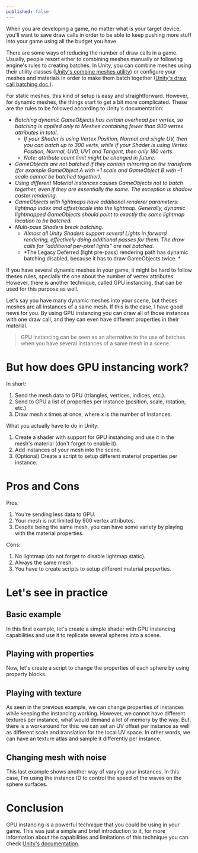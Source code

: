 ```yaml
---
published: false
---
```

When you are developing a game, no matter what is your target device, you'll want to save draw calls in order to be able to keep pushing more stuff into your game using all the budget you have. 

There are some ways of reducing the number of draw calls in a game. Usually, people resort either to combining meshes manually or following engine's rules to creating batches. In Unity, you can combine meshes using their utility classes ([Unity's combine meshes utility](https://docs.unity3d.com/ScriptReference/Mesh.CombineMeshes.html)) or configure your meshes and materials in order to make them batch together ([Unity's draw call batching doc.](https://docs.unity3d.com/Manual/DrawCallBatching.html)). 

For static meshes, this kind of setup is easy and straightforward. However, for dynamic meshes, the things start to get a bit more complicated. These are the rules to be followed according to Unity's documentation:

- *Batching dynamic GameObjects has certain overhead per vertex, so batching is applied only to Meshes containing fewer than 900 vertex attributes in total.*
  - *If your Shader is using Vertex Position, Normal and single UV, then you can batch up to 300 verts, while if your Shader is using Vertex Position, Normal, UV0, UV1 and Tangent, then only 180 verts.*
  - *Note: attribute count limit might be changed in future.*
- *GameObjects are not batched if they contain mirroring on the transform (for example GameObject A with +1 scale and GameObject B with –1 scale cannot be batched together).*
- *Using different Material instances causes GameObjects not to batch together, even if they are essentially the same. The exception is shadow caster rendering.*
- *GameObjects with lightmaps have additional renderer parameters: lightmap index and offset/scale into the lightmap. Generally, dynamic lightmapped GameObjects should point to exactly the same lightmap location to be batched.*
- *Multi-pass Shaders break batching.*
  - *Almost all Unity Shaders support several Lights in forward rendering, effectively doing additional passes for them. The draw calls for “additional per-pixel lights” are not batched.*
  - *The Legacy Deferred (light pre-pass) rendering path has dynamic batching disabled, because it has to draw GameObjects twice. *

If you have several dynamic meshes in your game, it might be hard to follow theses rules, specially the one about the number of vertex attributes. However, there is another technique, called GPU instancing, that can be used for this purpose as well. 

Let's say you have many dynamic meshes into your scene, but theses meshes are all instances of a same mesh. If this is the case, I have good news for you. By using GPU instancing you can draw all of those instances with one draw call, and they can even have different properties in their material.

> GPU instancing can be seen as an alternative to the use of batches when you have several instances of a same mesh in a scene. 

# But how does GPU instancing work?

In short:
1. Send the mesh data to GPU (triangles, vertices, indices, etc.).
2. Send to GPU a list of properties per instance (position, scale, rotation, etc.)
3. Draw mesh x times at once, where x is the number of instances.

What you actually have to do in Unity:
1. Create a shader with support for GPU instancing and use it in the mesh's material (don't forget to enable it).
2. Add instances of your mesh into the scene.
3. (Optional) Create a script to setup different material properties per instance.

# Pros and Cons

Pros:
1. You're sending less data to GPU.
2. Your mesh is not limited by 900 vertex attributes.
3. Despite being the same mesh, you can have some variety by playing with the material properties.

Cons: 
1. No lightmap (do not forget to disable lightmap static).
2. Always the same mesh.
3. You have to create scripts to setup different material properties.

# Let's see in practice

## Basic example

In this first example, let's create a simple shader with GPU instancing capabilities and use it to replicate several spheres into a scene.

## Playing with properties

Now, let's create a script to change the properties of each sphere by using property blocks.

## Playing with texture

As seen in the previous example, we can change properties of instances while keeping the instancing working. However, we cannot have different textures per instance, what would demand a lot of memory by the way. But, there is a workaround for this: we can set an UV offset per instance as well as different scale and translation for the local UV space. In other words, we can have an texture atlas and sample it differently per instance.

## Changing mesh with noise

This last example shows another way of varying your instances. In this case, I'm using the instance ID to control the speed of the waves on the sphere surfaces.

# Conclusion

GPU instancing is a powerful technique that you could be using in your game. This was just a simple and brief introduction to it, for more information about the capabilities and limitations of this technique you can check [Unity's documentation](https://docs.unity3d.com/Manual/GPUInstancing.html).